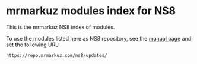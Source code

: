 # mrmarkuz modules index for NS8

This is the mrmarkuz NS8 index of modules.

To use the modules listed here as NS8 repository, see the [manual
page](https://docs.nethserver.org/projects/ns8/en/latest/modules.html#software-repositories)
and set the following URL:

    https://repo.mrmarkuz.com/ns8/updates/
